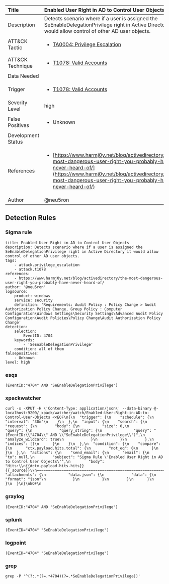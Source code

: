 | Title                | Enabled User Right in AD to Control User Objects                                                                                                                                                 |
|:---------------------|:------------------------------------------------------------------------------------------------------------------------------------------------------------|
| Description          | Detects scenario where if a user is assigned the SeEnableDelegationPrivilege right in Active Directory it would allow control of other AD user objects.                                                                                                                                           |
| ATT&amp;CK Tactic    | <ul><li>[TA0004: Privilege Escalation](https://attack.mitre.org/tactics/TA0004)</li></ul>  |
| ATT&amp;CK Technique | <ul><li>[T1078: Valid Accounts](https://attack.mitre.org/techniques/T1078)</li></ul>                             |
| Data Needed          | <ul></ul>                                                         |
| Trigger              | <ul><li>[T1078: Valid Accounts](../Triggers/T1078.md)</li></ul>  |
| Severity Level       | high                                                                                                                                                 |
| False Positives      | <ul><li>Unknown</li></ul>                                                                  |
| Development Status   |                                                                                                                                                 |
| References           | <ul><li>[https://www.harmj0y.net/blog/activedirectory/the-most-dangerous-user-right-you-probably-have-never-heard-of/](https://www.harmj0y.net/blog/activedirectory/the-most-dangerous-user-right-you-probably-have-never-heard-of/)</li></ul>                                                          |
| Author               | @neu5ron                                                                                                                                                |


## Detection Rules

### Sigma rule

```
title: Enabled User Right in AD to Control User Objects
description: Detects scenario where if a user is assigned the SeEnableDelegationPrivilege right in Active Directory it would allow control of other AD user objects.
tags:
    - attack.privilege_escalation
    - attack.t1078
references:
    - https://www.harmj0y.net/blog/activedirectory/the-most-dangerous-user-right-you-probably-have-never-heard-of/
author: '@neu5ron'
logsource:
    product: windows
    service: security
    definition: 'Requirements: Audit Policy : Policy Change > Audit Authorization Policy Change, Group Policy : Computer Configuration\Windows Settings\Security Settings\Advanced Audit Policy Configuration\Audit Policies\Policy Change\Audit Authorization Policy Change'
detection:
    selection:
        EventID: 4704
    keywords:
        - 'SeEnableDelegationPrivilege'
    condition: all of them
falsepositives: 
    - Unknown
level: high

```




### esqs
    
```
(EventID:"4704" AND "SeEnableDelegationPrivilege")
```


### xpackwatcher
    
```
curl -s -XPUT -H \'Content-Type: application/json\' --data-binary @- localhost:9200/_xpack/watcher/watch/Enabled-User-Right-in-AD-to-Control-User-Objects <<EOF\n{\n  "trigger": {\n    "schedule": {\n      "interval": "30m"\n    }\n  },\n  "input": {\n    "search": {\n      "request": {\n        "body": {\n          "size": 0,\n          "query": {\n            "query_string": {\n              "query": "(EventID:\\"4704\\" AND \\"SeEnableDelegationPrivilege\\")",\n              "analyze_wildcard": true\n            }\n          }\n        },\n        "indices": []\n      }\n    }\n  },\n  "condition": {\n    "compare": {\n      "ctx.payload.hits.total": {\n        "not_eq": 0\n      }\n    }\n  },\n  "actions": {\n    "send_email": {\n      "email": {\n        "to": null,\n        "subject": "Sigma Rule \'Enabled User Right in AD to Control User Objects\'",\n        "body": "Hits:\\n{{#ctx.payload.hits.hits}}{{_source}}\\n================================================================================\\n{{/ctx.payload.hits.hits}}",\n        "attachments": {\n          "data.json": {\n            "data": {\n              "format": "json"\n            }\n          }\n        }\n      }\n    }\n  }\n}\nEOF\n
```


### graylog
    
```
(EventID:"4704" AND "SeEnableDelegationPrivilege")
```


### splunk
    
```
(EventID="4704" "SeEnableDelegationPrivilege")
```


### logpoint
    
```
(EventID="4704" "SeEnableDelegationPrivilege")
```


### grep
    
```
grep -P '^(?:.*(?=.*4704)(?=.*SeEnableDelegationPrivilege))'
```


